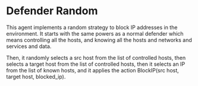 # Defender Random

This agent implements a random strategy to block IP addresses in the environment. It starts with the same powers as a normal defender which means controlling all the hosts, and knowing all the hosts and networks and services and data. 

Then, it randomly selects a src host from the list of controlled hosts, then selects a target host from the list of controlled hosts, then it selects an IP from the list of known hosts, and it applies the action BlockIP(src host, target host, blocked_ip).